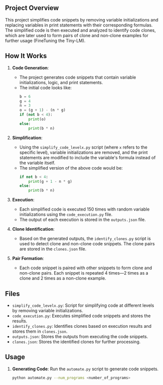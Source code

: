 ## Project Overview

This project simplifies code snippets by removing variable initializations and replacing variables in print statements with their corresponding formulas. The simplified code is then executed and analyzed to identify code clones, which are later used to form pairs of clone and non-clone examples for further usage (FineTuning the Tiny-LM).

## How It Works

1. **Code Generation**:
   - The project generates code snippets that contain variable initializations, logic, and print statements.
   - The initial code looks like:
     ```python
     b = 6
     g = 4
     n = 3
     o = (g + 1) - (n * g)
     if (not b < 4):
         print(o)
     else:
         print(b * n)
     ```

2. **Simplification**:
   - Using the `simplify_code_levelx.py` script (where `x` refers to the specific level), variable initializations are removed, and the print statements are modified to include the variable's formula instead of the variable itself.
   - The simplified version of the above code would be:
     ```python
     if not b < 4:
         print(g + 1 - n * g)
     else:
         print(b * n)
     ```

3. **Execution**:
   - Each simplified code is executed 150 times with random variable initializations using the `code_execution.py` file.
   - The output of each execution is stored in the `outputs.json` file.

4. **Clone Identification**:
   - Based on the generated outputs, the `identify_clones.py` script is used to detect clone and non-clone code snippets. The clone pairs are stored in the `clones.json` file.
   
5. **Pair Formation**:
   - Each code snippet is paired with other snippets to form clone and non-clone pairs. Each snippet is repeated 4 times—2 times as a clone and 2 times as a non-clone example.

## Files

- `simplify_code_levelx.py`: Script for simplifying code at different levels by removing variable initializations.
- `code_execution.py`: Executes simplified code snippets and stores the results.
- `identify_clones.py`: Identifies clones based on execution results and stores them in `clones.json`.
- `outputs.json`: Stores the outputs from executing the code snippets.
- `clones.json`: Stores the identified clones for further processing.

## Usage

1. **Generating Code**:
   Run the `automate.py` script to generate code snippets.
   ```bash
   python automate.py --num_programs <number_of_programs>

